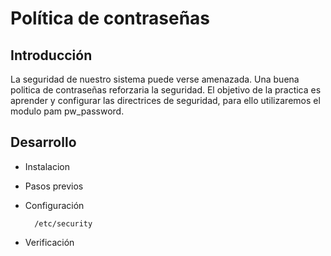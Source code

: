 # Política de contraseñas

## Introducción

La seguridad de nuestro sistema puede verse amenazada.  Una buena politica de contraseñas reforzaria la seguridad. El objetivo de la practica es aprender y configurar las directrices de seguridad, para ello utilizaremos el modulo pam pw_password.

## Desarrollo

* Instalacion

* Pasos previos
  
* Configuración

        /etc/security
* Verificación
